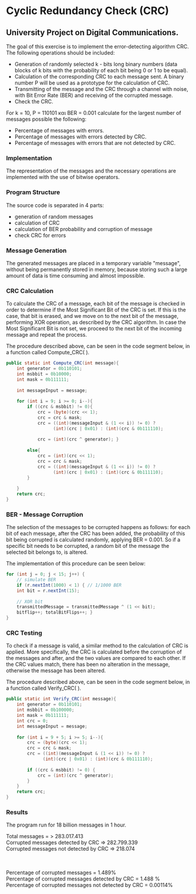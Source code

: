 # Cyclic Redundancy Check (CRC) 

## University Project on Digital Communications.

The goal of this exercise is to implement the error-detecting algorithm CRC. The following operations should be included:
* Generation of randomly selected k - bits long binary numbers (data blocks of k bits with the probability of each bit being 0 or 1 to be equal).
* Calculation of the corresponding CRC to each message sent. A binary number P will be used as a prototype for the calculation of CRC.
* Transmitting of the message and the CRC through a channel with noise, with Bit Error Rate (BER) and receiving of the corrupted message.
* Check the CRC.

For k = 10, P = 110101 και BER = 0.001 calculate for the largest number of messages possible the following:
* Percentage of messages with errors.
* Percentage of messages with errors detected by CRC.
* Percentage of messages with errors that are not detected by CRC.

### Implementation
The representation of the messages and the necessary operations are implemented with the use of bitwise operators.
### Program Structure
The source code is separated in 4 parts:
* generation of random messages
* calculation of CRC
* calculation of BER probability and corruption of message
* check CRC for errors

### Message Generation
The generated messages are placed in a temporary variable "message", without being permanently stored in memory, because storing such a large amount of data is time consuming and almost impossible.

### CRC Calculation
To calculate the CRC of a message, each bit of the message is checked in order to determine if the Most Significant Bit of the CRC is set. If this is the case, that bit is erased, and we move on to the next bit of the message, performing XOR operation, as described by the CRC algorithm. In case the Most Significant Bit is not set, we proceed to the next bit of the incoming message and repeat the process.

The procedure described above, can be seen in the code segment below, in a function called Compute_CRC( ).

```java
public static int Compute_CRC(int message){ 
    int generator = 0b110101; 
    int msbbit = 0b10000; 
    int mask = 0b111111; 
    
    int messageInput = message; 
    
    for (int i = 9; i >= 0; i--){ 
        if ((crc & msbbit) != 0){ 
            crc = (byte)(crc << 1); 
            crc = crc & mask; 
            crc = ((int)(messageInput & (1 << i)) != 0) ? 
                  (int)(crc | 0x01) : (int)(crc & 0b111110); 
            
            crc = (int)(crc ^ generator); }
            
        else{ 
            crc = (int)(crc << 1); 
            crc = crc & mask; 
            crc = ((int)(messageInput & (1 << i)) != 0) ? 
                  (int)(crc | 0x01) : (int)(crc & 0b111110); 
        } 
        
    }
    return crc; 
}
```

### BER - Message Corruption 
The selection of the messages to be corrupted happens as follows: for each bit of each message, after the CRC has been added, the probability of this bit being corrupted is calculated randomly, applying BER = 0.001. So if a specific bit needs to be corrupted, a random bit of the message the selected bit belongs to, is altered.

The implementation of this procedure can be seen below:

```java
for (int j = 0; j < 15; j++) { 
    // simulate BER 
    if (r.nextInt(1000) < 1) { // 1/1000 BER 
    int bit = r.nextInt(15); 
    
    // XOR bit 
    transmittedMessage = transmittedMessage ^ (1 << bit); 
    bitflip++; totalBitFlips++; } 
}
```

### CRC Testing
To check if a message is valid, a similar method to the calculation of CRC is applied. More specifically, the CRC is calculated before the corruption of the messages and after, and the two values are compared to each other. If the CRC values ​​match, there has been no alteration in the message, otherwise the message has been altered.

The procedure described above, can be seen in the code segment below, in a function called Verify_CRC( ).
```java
public static int Verify_CRC(int message){ 
    int generator = 0b110101; 
    int msbbit = 0b100000; 
    int mask = 0b111111; 
    int crc = 0; 
    int messageInput = message; 
    
    for (int i = 9 + 5; i >= 5; i--){ 
        crc = (byte)(crc << 1); 
        crc = crc & mask; 
        crc = ((int)(messageInput & (1 << i)) != 0) ? 
              (int)(crc | 0x01) : (int)(crc & 0b111110); 
              
        if ((crc & msbbit) != 0) { 
            crc = (int)(crc ^ generator); 
        } 
    } 
    return crc; 
} 
```

### Results
The program run for 18 billion messages in 1 hour. 

Total messages = > 283.017.413 \
Corrupted messages detected by CRC => 282.799.339 \
Corrupted messages not detected by CRC => 218.074

\
\
Percentage of corrupted messages = 1.489% \
Percentage of corrupted messages detected by CRC = 1.488 % \
Percentage of corrupted messages not detected by CRC = 0.00114%
